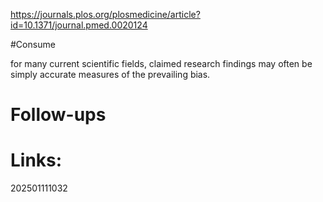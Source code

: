 https://journals.plos.org/plosmedicine/article?id=10.1371/journal.pmed.0020124

#Consume 

for many current scientific fields, claimed research findings may often be simply accurate measures of the prevailing bias.

# Follow-ups


# Links: 



202501111032
